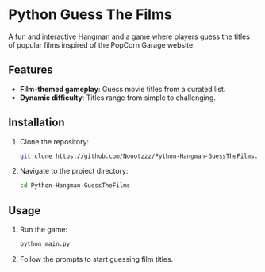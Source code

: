 # Python Guess The Films

A fun and interactive Hangman and a game where players guess the titles of popular films inspired of the PopCorn Garage website.

## Features

- **Film-themed gameplay**: Guess movie titles from a curated list.
- **Dynamic difficulty**: Titles range from simple to challenging.

## Installation

1. Clone the repository:
   ```bash
   git clone https://github.com/Noootzzz/Python-Hangman-GuessTheFilms.git
   ```

2. Navigate to the project directory:
   ```bash
   cd Python-Hangman-GuessTheFilms
   ```

## Usage

1. Run the game:
   ```bash
   python main.py
   ```

2. Follow the prompts to start guessing film titles.
